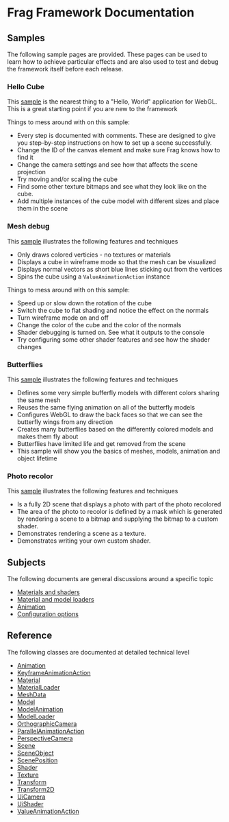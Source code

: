# Frag Framework Documentation

## Samples
The following sample pages are provided. These pages can be used to learn how to 
achieve particular effects and are also used to test and debug the framework itself
before each release.

### Hello Cube
This [sample](../samples/hello-cube.html) is the nearest thing to a "Hello, World" 
application for WebGL. This is a great starting point if you are new to the framework

Things to mess around with on this sample:
* Every step is documented with comments. These are designed to give you step-by-step
  instructions on how to set up a scene successfully.
* Change the ID of the canvas element and make sure Frag knows how to find it
* Change the camera settings and see how that affects the scene projection
* Try moving and/or scaling the cube
* Find some other texture bitmaps and see what they look like on the cube.
* Add multiple instances of the cube model with different sizes and place them in the scene

### Mesh debug
This [sample](../samples/mesh-debug.html) illustrates the following features and techniques
* Only draws colored verticies - no textures or materials
* Displays a cube in wireframe mode so that the mesh can be visualized
* Displays normal vectors as short blue lines sticking out from the vertices
* Spins the cube using a `ValueAnimationAction` instance

Things to mess around with on this sample:
* Speed up or slow down the rotation of the cube
* Switch the cube to flat shading and notice the effect on the normals
* Turn wireframe mode on and off
* Change the color of the cube and the color of the normals
* Shader debugging is turned on. See what it outputs to the console
* Try configuring some other shader features and see how the shader changes

### Butterflies
This [sample](../samples/butterflies.html) illustrates the following features and techniques
* Defines some very simple bufferfly models with different colors sharing the same mesh
* Reuses the same flying animation on all of the butterfly models
* Configures WebGL to draw the back faces so that we can see the butterfly wings from any direction
* Creates many butterflies based on the differently colored models and makes them fly about
* Butterflies have limited life and get removed from the scene
* This sample will show you the basics of meshes, models, animation and object lifetime

### Photo recolor
This [sample](../samples/photo-recolor.html) illustrates the following features and techniques
* Is a fully 2D scene that displays a photo with part of the photo recolored
* The area of the photo to recolor is defined by a mask which is generated by rendering a
  scene to a bitmap and supplying the bitmap to a custom shader.
* Demonstrates rendering a scene as a texture.
* Demonstrates writing your own custom shader.

## Subjects
The following documents are general discussions around a specific topic

* [Materials and shaders](materials.md)
* [Material and model loaders](loaders.md)
* [Animation](animation.md)
* [Configuration options](configuration.md)

## Reference
The following classes are documented at detailed technical level

* [Animation](./reference/animation.md)
* [KeyframeAnimationAction](./reference/keyframe-animation-action.md)
* [Material](./reference/material.md)
* [MaterialLoader](./reference/material-loader.md)
* [MeshData](./reference/mesh-data.md)
* [Model](./reference/model.md)
* [ModelAnimation](./reference/model-animation.md)
* [ModelLoader](./reference/model-loader.md)
* [OrthographicCamera](./reference/orthographic-camera.md)
* [ParallelAnimationAction](./reference/parallel-animation-action.md)
* [PerspectiveCamera](./reference/perspective-camera.md)
* [Scene](./reference/scene.md)
* [SceneObject](./reference/scene-object.md)
* [ScenePosition](./reference/scene-position.md)
* [Shader](./reference/shader.md)
* [Texture](./reference/texture.md)
* [Transform](./reference/transform.md)
* [Transform2D](./reference/transform-2d.md)
* [UiCamera](./reference/ui-camera.md)
* [UiShader](./reference/ui-shader.md)
* [ValueAnimationAction](./reference/value-animation-action.md)
